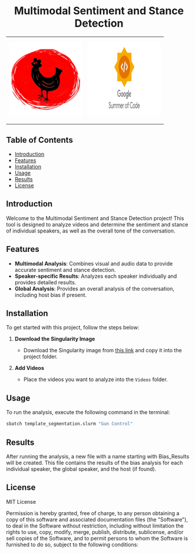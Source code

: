 # <div align="center">Multimodal Sentiment and Stance Detection</div>


<div align="center">
  <table border =0>
    <tr>
      <td>
  <p>
    <a href="https://www.redhenlab.org" target="_blank">
      <img width="200px" height="200px" src="Images/redhenlabimage.png"></a>
  </p>
    </td>  
<td>
<p>
    <a href="https://summerofcode.withgoogle.com" target="_blank">
      <img width="200px" height="200px" src="Images/gsoc11.jpg"></a>
  </p>
      </tr>
        </td>
</table>
</div>



## Table of Contents
- [Introduction](#introduction)
- [Features](#features)
- [Installation](#installation)
- [Usage](#usage)
- [Results](#results)
- [License](#license)

## Introduction
Welcome to the Multimodal Sentiment and Stance Detection project! This tool is designed to analyze videos and determine the sentiment and stance of individual speakers, as well as the overall tone of the conversation.

## Features
- **Multimodal Analysis**: Combines visual and audio data to provide accurate sentiment and stance detection.
- **Speaker-specific Results**: Analyzes each speaker individually and provides detailed results.
- **Global Analysis**: Provides an overall analysis of the conversation, including host bias if present.

## Installation
To get started with this project, follow the steps below:

1. **Download the Singularity Image**
   - Download the Singularity image from [this link](#) and copy it into the project folder.

2. **Add Videos**
   - Place the videos you want to analyze into the `Videos` folder.

## Usage
To run the analysis, execute the following command in the terminal:

```bash
sbatch template_segmentation.slurm "Gun Control"
```


## Results
After running the analysis, a new file with a name starting with Bias_Results will be created. This file contains the results of the bias analysis for each individual speaker, the global speaker, and the host (if found).

## License
MIT License


Permission is hereby granted, free of charge, to any person obtaining a copy
of this software and associated documentation files (the "Software"), to deal
in the Software without restriction, including without limitation the rights
to use, copy, modify, merge, publish, distribute, sublicense, and/or sell
copies of the Software, and to permit persons to whom the Software is
furnished to do so, subject to the following conditions:


